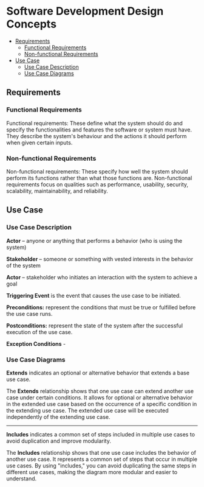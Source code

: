 # Software Development Design Concepts

<!-- TOC -->

- [Requirements](#requirements)
    - [Functional Requirements](#functional-requirements)
    - [Non-functional Requirements](#non-functional-requirements)
- [Use Case](#use-case)
    - [Use Case Description](#use-case-description)
    - [Use Case Diagrams](#use-case-diagrams)

<!-- /TOC -->

<a id="markdown-requirements" name="requirements"></a>

## Requirements

<a id="markdown-functional-requirements" name="functional-requirements"></a>

### Functional Requirements
Functional requirements: These define what the system should do and specify the functionalities and features the software or system must have. They describe the system's behaviour and the actions it should perform when given certain inputs.

<a id="markdown-non-functional-requirements" name="non-functional-requirements"></a>

### Non-functional Requirements

Non-functional requirements: These specify how well the system should perform its functions rather than what those functions are. Non-functional requirements focus on qualities such as performance, usability, security, scalability, maintainability, and reliability.



<a id="markdown-use-case" name="use-case"></a>

## Use Case

<a id="markdown-use-case-description" name="use-case-description"></a>

### Use Case Description

**Actor** – anyone or anything that performs a behavior (who is using the system)

**Stakeholder** – someone or something with vested interests in the behavior of the system

**Actor** – stakeholder who initiates an interaction with the system to achieve a goal

**Triggering Event** is the event that causes the use case to be initiated.

**Preconditions:** represent the conditions that must be true or fulfilled before the use case runs.

**Postconditions:** represent the state of the system after the successful execution of the use case.

**Exception Conditions** -

<a id="markdown-use-case-diagrams" name="use-case-diagrams"></a>

### Use Case Diagrams

**Extends** indicates an optional or alternative behavior that extends a base use case.

The **Extends** relationship shows that one use case can extend another use case under certain
conditions. It allows for optional or alternative behavior in the extended use case based on the
occurrence of a specific condition in the extending use case. The extended use case will be
executed independently of the extending use case.

---

**Includes** indicates a common set of steps included in multiple use cases to avoid duplication and
improve modularity.

The **Includes** relationship shows that one use case includes the behavior of another use case.
It represents a common set of steps that occur in multiple use cases. By using "includes," you can
avoid duplicating the same steps in different use cases, making the diagram more modular and
easier to understand.

